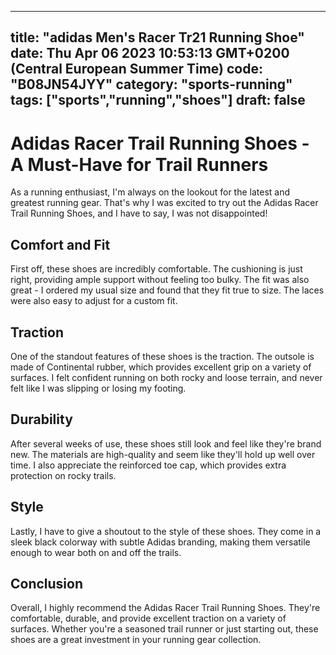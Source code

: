 
---
title: "adidas Men's Racer Tr21 Running Shoe" 
date: Thu Apr 06 2023 10:53:13 GMT+0200 (Central European Summer Time)
code: "B08JN54JYY"
category: "sports-running"
tags: ["sports","running","shoes"] 
draft: false
---
    
# Adidas Racer Trail Running Shoes - A Must-Have for Trail Runners

As a running enthusiast, I'm always on the lookout for the latest and greatest running gear. That's why I was excited to try out the Adidas Racer Trail Running Shoes, and I have to say, I was not disappointed!

## Comfort and Fit

First off, these shoes are incredibly comfortable. The cushioning is just right, providing ample support without feeling too bulky. The fit was also great - I ordered my usual size and found that they fit true to size. The laces were also easy to adjust for a custom fit.

## Traction

One of the standout features of these shoes is the traction. The outsole is made of Continental rubber, which provides excellent grip on a variety of surfaces. I felt confident running on both rocky and loose terrain, and never felt like I was slipping or losing my footing.

## Durability

After several weeks of use, these shoes still look and feel like they're brand new. The materials are high-quality and seem like they'll hold up well over time. I also appreciate the reinforced toe cap, which provides extra protection on rocky trails.

## Style

Lastly, I have to give a shoutout to the style of these shoes. They come in a sleek black colorway with subtle Adidas branding, making them versatile enough to wear both on and off the trails.

## Conclusion

Overall, I highly recommend the Adidas Racer Trail Running Shoes. They're comfortable, durable, and provide excellent traction on a variety of surfaces. Whether you're a seasoned trail runner or just starting out, these shoes are a great investment in your running gear collection.